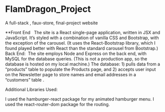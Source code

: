 # FlamDragon_Project
A full-stack , faux-store, final-project website

**Front End  
The site is a React single-page application, written in JSX and JavaScript. It’s styled with a combination of vanilla CSS and Bootstrap, with the exception of the carousel. (It uses the React-Bootstrap library, which I found played better with React than the standard carousel from Bootstrap.)  Back End:  The site employs Node and Express on the back end, with MySQL for the database queries. (This is not a production app, so the database is hosted on my local machine.) The database: 1) pulls data from a “products” table to populate the Products page, and 2) accepts user input on the Newsletter page to store names and email addresses in a “customers” table .

Additional Libraries Used:

I used the hamburger-react package for my animated hamburger menu. I used the react-router-dom package for the routing.

